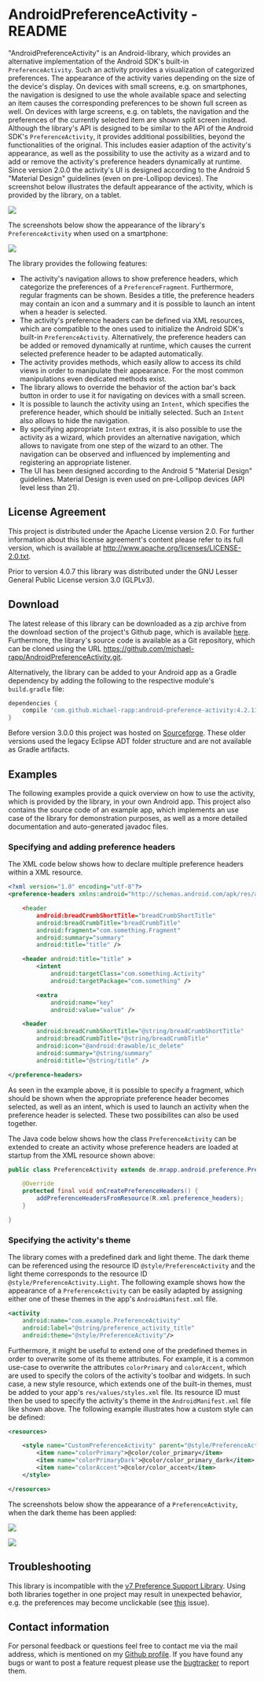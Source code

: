 # AndroidPreferenceActivity - README

"AndroidPreferenceActivity" is an Android-library, which provides an alternative implementation of the Android SDK's built-in `PreferenceActivity`. Such an activity provides a visualization of categorized preferences. The appearance of the activity varies depending on the size of the device's display. On devices with small screens, e.g. on smartphones, the navigation is designed to use the whole available space and selecting an item causes the corresponding preferences to be shown full screen as well. On devices with large screens, e.g. on tablets, the navigation and the preferences of the currently selected item are shown split screen instead. Although the library's API is designed to be similar to the API of the Android SDK's `PreferenceActivity`, it provides additional possibilities, beyond the functionalities of the original. This includes easier adaption of the activity's appearance, as well as the possibility to use the activity as a wizard and to add or remove the activity's preference headers dynamically at runtime. Since version 2.0.0 the activity's UI is designed according to the Android 5 "Material Design" guidelines (even on pre-Lollipop devices). The screenshot below illustrates the default appearance of the activity, which is provided by the library, on a tablet.

![](doc/images/example-tablet.png)

The screenshots below show the appearance of the library's `PreferenceActivity` when used on a smartphone:

![](doc/images/example-smartphone.png)

The library provides the following features:

- The activity's navigation allows to show preference headers, which categorize the preferences of a `PreferenceFragment`. Furthermore, regular fragments can be shown. Besides a title, the preference headers may contain an icon and a summary and it is possible to launch an intent when a header is selected.
- The activity's preference headers can be defined via XML resources, which are compatible to the ones used to initialize the Android SDK's built-in `PreferenceActivity`. Alternatively, the preference headers can be added or removed dynamically at runtime, which causes the current selected preference header to be adapted automatically.
- The activity provides methods, which easily allow to access its child views in order to manipulate their appearance. For the most common manipulations even dedicated methods exist.
- The library allows to override the behavior of the action bar's back button in order to use it for navigating on devices with a small screen.
- It is possible to launch the activity using an `Intent`, which specifies the preference header, which should be initially selected. Such an `Intent` also allows to hide the navigation.
- By specifying appropriate `Intent` extras, it is also possible to use the activity as a wizard, which provides an alternative navigation, which allows to navigate from one step of the wizard to an other. The navigation can be observed and influenced by implementing and registering an appropriate listener.
- The UI has been designed according to the Android 5 "Material Design" guidelines. Material Design is even used on pre-Lollipop devices (API level less than 21).

## License Agreement

This project is distributed under the Apache License version 2.0. For further information about this license agreement's content please refer to its full version, which is available at http://www.apache.org/licenses/LICENSE-2.0.txt.

Prior to version 4.0.7 this library was distributed under the GNU Lesser General Public License version 3.0 (GLPLv3).

## Download

The latest release of this library can be downloaded as a zip archive from the download section of the project's Github page, which is available [here](https://github.com/michael-rapp/AndroidPreferenceActivity/releases). Furthermore, the library's source code is available as a Git repository, which can be cloned using the URL https://github.com/michael-rapp/AndroidPreferenceActivity.git.

Alternatively, the library can be added to your Android app as a Gradle dependency by adding the following to the respective module's `build.gradle` file:

```groovy
dependencies {
    compile 'com.github.michael-rapp:android-preference-activity:4.2.11'
}
```

Before version 3.0.0 this project was hosted on [Sourceforge](https://sourceforge.net/projects/androidpreferenceactivity). These older versions used the legacy Eclipse ADT folder structure and are not available as Gradle artifacts.

## Examples

The following examples provide a quick overview on how to use the activity, which is provided by the library, in your own Android app. This project also contains the source code of an example app, which implements an use case of the library for demonstration purposes, as well as a more detailed documentation and auto-generated javadoc files.

### Specifying and adding preference headers

The XML code below shows how to declare multiple preference headers within a XML resource.

```xml
<?xml version="1.0" encoding="utf-8"?> 
<preference-headers xmlns:android="http://schemas.android.com/apk/res/android" 

    <header 
        android:breadCrumbShortTitle="breadCrumbShortTitle" 
        android:breadCrumbTitle="breadCrumbTitle" 
        android:fragment="com.something.Fragment" 
        android:summary="summary" 
        android:title="title" /> 

    <header android:title="title" > 
        <intent 
            android:targetClass="com.something.Activity" 
            android:targetPackage="com.something" /> 

        <extra 
            android:name="key" 
            android:value="value" /> 

    <header 
        android:breadCrumbShortTitle="@string/breadCrumbShortTitle" 
        android:breadCrumbTitle="@string/breadCrumbTitle" 
        android:icon="@android:drawable/ic_delete" 
        android:summary="@string/summary" 
        android:title="@string/title" /> 

</preference-headers>
```

As seen in the example above, it is possible to specify a fragment, which should be shown when the appropriate preference header becomes selected, as well as an intent, which is used to launch an activity when the preference header is selected. These two possibilites can also be used together.

The Java code below shows how the class `PreferenceActivity` can be extended to create an activity whose preference headers are loaded at startup from the XML resource shown above:

```java
public class PreferenceActivity extends de.mrapp.android.preference.PreferenceActivity { 

    @Override 
    protected final void onCreatePreferenceHeaders() { 
        addPreferenceHeadersFromResource(R.xml.preference_headers); 
    } 

}
```

### Specifying the activity's theme

The library comes with a predefined dark and light theme. The dark theme can be referenced using the resource ID `@style/PreferenceActivity` and the light theme corresponds to the resource ID `@style/PreferenceActivity.Light`. The following example shows how the appearance of a `PreferenceActivity` can be easily adapted by assigning either one of these themes in the app's `AndroidManifest.xml` file.
 
```xml
<activity
    android:name="com.example.PreferenceActivity"
    android:label="@string/preference_activity_title"
    android:theme="@style/PreferenceActivity"/>
```

Furthermore, it might be useful to extend one of the predefined themes in order to overwrite some of its theme attributes. For example, it is a common use-case to overwrite the attributes `colorPrimary` and `colorAccent`, which are used to specify the colors of the activity's toolbar and widgets. In such case, a new style resource, which extends one of the built-in themes, must be added to your app's `res/values/styles.xml` file. Its resource ID must then be used to specify the activity's theme in the `AndroidManifest.xml` file like shown above. The following example illustrates how a custom style can be defined:

```xml
<resources>

    <style name="CustomPreferenceActivity" parent="@style/PreferenceActivity">
        <item name="colorPrimary">@color/color_primary</item>
        <item name="colorPrimaryDark">@color/color_primary_dark</item>
        <item name="colorAccent">@color/color_accent</item>
    </style>

</resources>
```

The screenshots below show the appearance of a `PreferenceActivity`, when the dark theme has been applied:

![](doc/images/example-tablet-dark.png)

![](doc/images/example-smartphone-dark.png)

## Troubleshooting

This library is incompatible with the [v7 Preference Support Library](https://developer.android.com/topic/libraries/support-library/features.html#v7-preference). Using both libraries together in one project may result in unexpected behavior, e.g. the preferences may become unclickable (see [this](https://github.com/michael-rapp/AndroidPreferenceActivity/issues/19) issue).

## Contact information

For personal feedback or questions feel free to contact me via the mail address, which is mentioned on my [Github profile](https://github.com/michael-rapp). If you have found any bugs or want to post a feature request please use the [bugtracker](https://github.com/michael-rapp/AndroidPreferenceActivity/issues) to report them.
